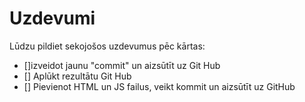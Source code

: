 # Uzdevumi

Lūdzu pildiet sekojošos uzdevumus pēc kārtas:

- []izveidot jaunu "commit" un aizsūtīt uz Git Hub
- [] Aplūkt rezultātu Git Hub
- [] Pievienot HTML un JS failus, veikt kommit un aizsūtīt uz GitHub

